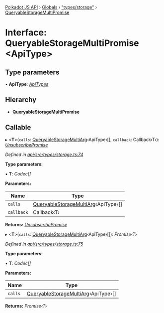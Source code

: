 [Polkadot JS API](../README.md) › [Globals](../globals.md) › ["types/storage"](../modules/_types_storage_.md) › [QueryableStorageMultiPromise](_types_storage_.queryablestoragemultipromise.md)

# Interface: QueryableStorageMultiPromise <**ApiType**>

## Type parameters

▪ **ApiType**: *[ApiTypes](../modules/_types_base_.md#apitypes)*

## Hierarchy

* **QueryableStorageMultiPromise**

## Callable

▸ <**T**>(`calls`: [QueryableStorageMultiArg](../modules/_types_storage_.md#queryablestoragemultiarg)‹ApiType›[], `callback`: Callback‹T›): *[UnsubscribePromise](../modules/_types_base_.md#unsubscribepromise)*

*Defined in [api/src/types/storage.ts:74](https://github.com/polkadot-js/api/blob/3879986a75/packages/api/src/types/storage.ts#L74)*

**Type parameters:**

▪ **T**: *Codec[]*

**Parameters:**

Name | Type |
------ | ------ |
`calls` | [QueryableStorageMultiArg](../modules/_types_storage_.md#queryablestoragemultiarg)‹ApiType›[] |
`callback` | Callback‹T› |

**Returns:** *[UnsubscribePromise](../modules/_types_base_.md#unsubscribepromise)*

▸ <**T**>(`calls`: [QueryableStorageMultiArg](../modules/_types_storage_.md#queryablestoragemultiarg)‹ApiType›[]): *Promise‹T›*

*Defined in [api/src/types/storage.ts:75](https://github.com/polkadot-js/api/blob/3879986a75/packages/api/src/types/storage.ts#L75)*

**Type parameters:**

▪ **T**: *Codec[]*

**Parameters:**

Name | Type |
------ | ------ |
`calls` | [QueryableStorageMultiArg](../modules/_types_storage_.md#queryablestoragemultiarg)‹ApiType›[] |

**Returns:** *Promise‹T›*
